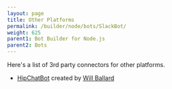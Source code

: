 ```yaml
---
layout: page
title: Other Platforms
permalink: /builder/node/bots/SlackBot/
weight: 625
parent1: Bot Builder for Node.js
parent2: Bots
---
```

Here's a list of 3rd party connectors for other platforms.

* [HipChatBot](https://github.com/wballard/botbuilder-hipchat) created by [Will Ballard](https://github.com/wballard)
